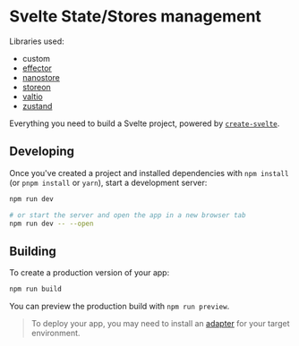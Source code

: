 # Svelte State/Stores management

Libraries used:
 - custom
 - [effector](https://github.com/effector/effector)
 - [nanostore](https://github.com/nanostores/nanostores)
 - [storeon](https://github.com/storeon/storeon)
 - [valtio](https://github.com/pmndrs/valtio)
 - [zustand](https://github.com/pmndrs/zustand)
 
Everything you need to build a Svelte project, powered by [`create-svelte`](https://github.com/sveltejs/kit/tree/master/packages/create-svelte).


## Developing

Once you've created a project and installed dependencies with `npm install` (or `pnpm install` or `yarn`), start a development server:

```bash
npm run dev

# or start the server and open the app in a new browser tab
npm run dev -- --open
```

## Building

To create a production version of your app:

```bash
npm run build
```

You can preview the production build with `npm run preview`.

> To deploy your app, you may need to install an [adapter](https://kit.svelte.dev/docs/adapters) for your target environment.
